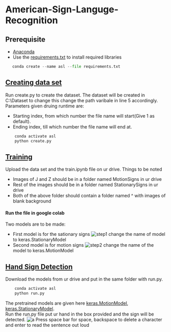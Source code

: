 # American-Sign-Languge-Recognition
## Prerequisite
- [Anaconda](https://www.anaconda.com/)
- Use the [requirements.txt](https://github.com/nabaneetLahiri/American-Sign-Languge-Recognition/blob/main/requirements.txt) to install required libraries
 ```python
    conda create --name asl --file requirements.txt
 ```

## [Creating data set](https://github.com/nabaneetLahiri/American-Sign-Languge-Recognition/blob/main/create.py)
Run create.py to create the dataset. The dataset will be created in C:\Dataset to change this change the path varibale in line 5 accordingly. 
Parameters given druing runtime are: 
- Starting index, from which number the file name will start(Give 1 as default). 
- Ending index, till which number the file name will end at.
```python
    conda activate asl 
    python create.py
 ```

## [Training](https://github.com/nabaneetLahiri/American-Sign-Languge-Recognition/blob/main/train.ipynb)
Upload the data set and the train.ipynb file on ur drive. Things to be noted
- Images of J and Z should be in a folder named MotionSigns in ur drive 
- Rest of the images should be in a folder named StationarySigns in ur drive
- Both of the above folder should contain a folder named ^ with images of blank background

#### Run the file in google colab 
Two models are to be made:
- First model is for the sationary signs ![step1](https://user-images.githubusercontent.com/42116611/109387193-e9e85380-7925-11eb-89d1-7644426cf2f5.PNG) change the name of model to keras.StationaryModel
- Second model is for motion signs ![step2](https://user-images.githubusercontent.com/42116611/109387218-1bf9b580-7926-11eb-98e5-2922cf331359.PNG) change the name of the model to keras.MotionModel

## [Hand Sign Detection](https://github.com/nabaneetLahiri/American-Sign-Languge-Recognition/blob/main/Run.py)
Download the models from ur drive and put in the same folder with run.py. 
```python
    conda activate asl 
    python run.py
 ```
The pretrained models are given here 
[keras.MotionModel](https://drive.google.com/file/d/1-iP2KnLVodcp8TqokZjS5NMQnB2x2Eey/view?usp=sharing), 
[keras.StationaryModel](https://drive.google.com/file/d/1i9SeORCZlnsBfNzWy_TIGNwuc-6Ni5zA/view?usp=sharing).  
Run the run.py file put ur hand in the box provided and the sign will be detected.
![a](https://user-images.githubusercontent.com/42116611/109385459-07172500-791a-11eb-9d77-a1ded088efa2.PNG)
Press space bar for space, backspace to delete a character and enter to read the sentence out loud

<!--
## Results
![a](https://user-images.githubusercontent.com/42116611/109385459-07172500-791a-11eb-9d77-a1ded088efa2.PNG)
![b](https://user-images.githubusercontent.com/42116611/109385460-08e0e880-791a-11eb-8983-9db971849ef1.PNG)
![c](https://user-images.githubusercontent.com/42116611/109385461-09797f00-791a-11eb-9ef7-f9aa0872f2f7.PNG)
-->
